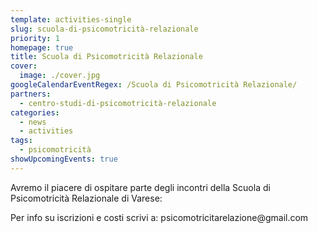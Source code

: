 ```yaml
---
template: activities-single
slug: scuola-di-psicomotricità-relazionale
priority: 1
homepage: true
title: Scuola di Psicomotricità Relazionale
cover: 
  image: ./cover.jpg
googleCalendarEventRegex: /Scuola di Psicomotricità Relazionale/
partners:
  - centro-studi-di-psicomotricità-relazionale
categories:
  - news
  - activities
tags:
  - psicomotricità
showUpcomingEvents: true
---
```


Avremo il piacere di ospitare parte degli incontri della Scuola di Psicomotricità Relazionale di Varese:

<EntryInfo variant="location" label="A LaSchola" value="[Via Maroni 13, Casciago 21020, VA](https://g.page/laschola?share)" top={6}/>
<EntryInfo variant="upcoming" label="Quando" value="visualizza i prossimi appuntamenti"/>
<EntryInfo variant="teacher" label="Condotto da" value="[Roberto Soru](https://www.facebook.com/roberto.soru.94) e [Liliana Maffei](https://www.facebook.com/liliana.maffei)"/>
<EntryInfo variant="phone" label="Telefono" value="[347 250 6558](tel:3472506558) (anche WhatsApp)"/>
<EntryInfo variant="email" label="Email" value="[psicomotricitarelazione@gmail.com](mailto:psicomotricitarelazione@gmail.com)" bottom={6}/>

<Col align="center">
Per info su iscrizioni e costi scrivi a:
<ButtonLink href="mailto:psicomotricitarelazione@gmail.com">psicomotricitarelazione@gmail.com</ButtonLink>
</Col>
